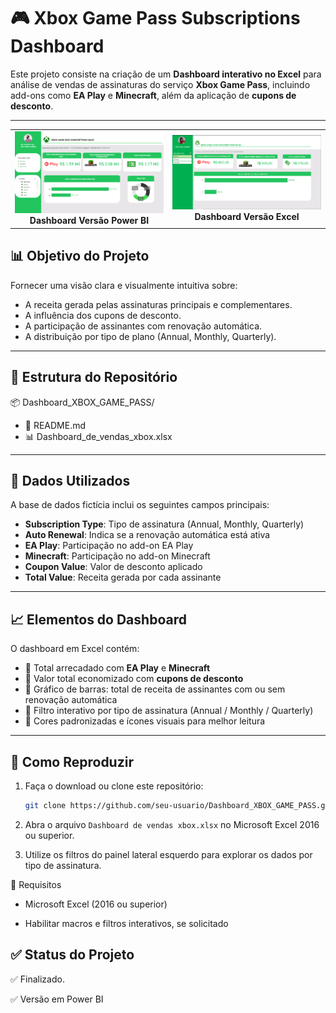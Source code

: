 # 🎮 Xbox Game Pass Subscriptions Dashboard

Este projeto consiste na criação de um **Dashboard interativo no Excel** para análise de vendas de assinaturas do serviço **Xbox Game Pass**, incluindo add-ons como **EA Play** e **Minecraft**, além da aplicação de **cupons de desconto**.

---
<table>
  <tr>
    <td align="center">
      <img src="https://github.com/Ryanleoncoder/Dashboard_XBOX_GAME_PASS/blob/main/Imagem%20do%20Dashboard/Painel%20PBI%20Publicado.PNG?raw=true" width="300" alt="Painel Power BI"/><br/>
      <b>Dashboard Versão Power BI</b>
    </td>
    <td align="center">
      <img src="https://github.com/Ryanleoncoder/Dashboard_XBOX_GAME_PASS/blob/main/Imagem%20do%20Dashboard/Painel%20Excel.PNG?raw=true" width="300" alt="Versão Excel"/><br/>
      <b> Dashboard Versão Excel</b>
    </td>
  </tr>
</table>

## 📊 Objetivo do Projeto

Fornecer uma visão clara e visualmente intuitiva sobre:

- A receita gerada pelas assinaturas principais e complementares.
- A influência dos cupons de desconto.
- A participação de assinantes com renovação automática.
- A distribuição por tipo de plano (Annual, Monthly, Quarterly).

---

## 📁 Estrutura do Repositório

📦 Dashboard_XBOX_GAME_PASS/
- 📄 README.md  
- 📊 Dashboard_de_vendas_xbox.xlsx


---

## 📌 Dados Utilizados

A base de dados fictícia inclui os seguintes campos principais:

- **Subscription Type**: Tipo de assinatura (Annual, Monthly, Quarterly)
- **Auto Renewal**: Indica se a renovação automática está ativa
- **EA Play**: Participação no add-on EA Play
- **Minecraft**: Participação no add-on Minecraft
- **Coupon Value**: Valor de desconto aplicado
- **Total Value**: Receita gerada por cada assinante

---

## 📈 Elementos do Dashboard

O dashboard em Excel contém:

- 🔹 Total arrecadado com **EA Play** e **Minecraft**
- 🔹 Valor total economizado com **cupons de desconto**
- 🔹 Gráfico de barras: total de receita de assinantes com ou sem renovação automática
- 🔹 Filtro interativo por tipo de assinatura (Annual / Monthly / Quarterly)
- 🔹 Cores padronizadas e ícones visuais para melhor leitura

---

## 🧪 Como Reproduzir

1. Faça o download ou clone este repositório:
   ```bash
   git clone https://github.com/seu-usuario/Dashboard_XBOX_GAME_PASS.git
2. Abra o arquivo ``` Dashboard de vendas xbox.xlsx ``` no Microsoft Excel 2016 ou superior.

3. Utilize os filtros do painel lateral esquerdo para explorar os dados por tipo de assinatura.

📌 Requisitos
- Microsoft Excel (2016 ou superior)

- Habilitar macros e filtros interativos, se solicitado
## ✅ Status do Projeto
✅ Finalizado.

✅ Versão em Power BI 
